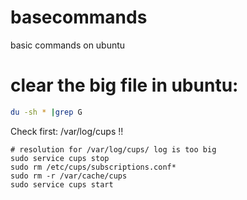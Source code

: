 # basecommands
basic commands on ubuntu

# clear the big file in ubuntu:

```sh
du -sh * |grep G
```

Check first: /var/log/cups !!


```
# resolution for /var/log/cups/ log is too big
sudo service cups stop
sudo rm /etc/cups/subscriptions.conf*
sudo rm -r /var/cache/cups
sudo service cups start
```
